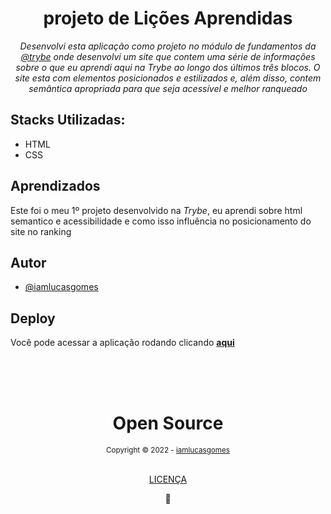 <div align="center">
  <h1>projeto de Lições Aprendidas</h1>
  <em>Desenvolvi esta aplicação como projeto no módulo de fundamentos da <a href='https://www.betrybe.com/' target="_blank">@trybe</a> onde desenvolvi um site que contem uma série de informações sobre o que eu aprendi aqui na Trybe ao longo dos últimos três blocos. O site esta com elementos posicionados e estilizados e, além disso, contem semântica apropriada para que seja acessível e melhor ranqueado</em>
</div>

<div>
  <h2>Stacks Utilizadas:</h2>
  <ul>
    <li>HTML</li>
    <li>CSS</li>
  </ul>
</div>

<div>
  <h2>Aprendizados</h2>
  <p>Este foi o meu 1º projeto desenvolvido na <em>Trybe</em>, eu aprendi sobre html semantico e acessibilidade e como isso influência no posicionamento do site no ranking</p>
</div>

## Autor

- [@iamlucasgomes](https://www.github.com/iamlucasgomes)

## Deploy

Você pode acessar a aplicação rodando clicando <strong><a href="https://iamlucasgomes.com/Lessons-Learned-fundamentos-trybe/" target="_blank" rel="noopener noreferrer">aqui</a></strong>

<div align="center">
  <br />
  <br />
  <br />
  <div>
    <h1>Open Source</h1>
    <sub>Copyright © 2022 - <a href="https://github.com/iamlucasgomes">iamlucasgomes</sub></a>
  </div>
  <br />
  <p>
    <a href="LICENSE.md">LICENÇA</a>
  </p>
  💖
</div>